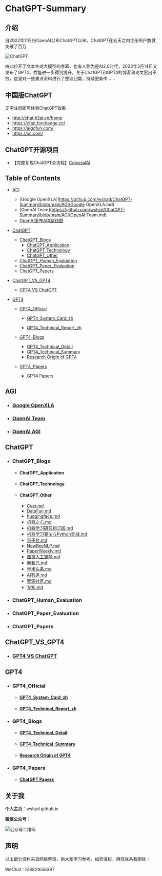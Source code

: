 # ChatGPT-Summary
## 介绍

自2022年11月份OpenAI公布ChatGPT以来，ChatGPT在五天之内注册用户数就突破了百万

![ChatGPT](https://github.com/wshzd/ChatGPT-Summary/blob/main/images/chatgpt.png)

由此拉开了文本生成大模型的序幕，也有人称为是AI2.0时代，2023年3月14日又发布了GPT4，性能进一步得到提升，关于ChatGPT和GPT4的博客和论文层出不穷，这里对一些重点资料进行了整理归类，持续更新中......

## 中国版ChatGPT

无需注册即可体验ChatGPT效果
* http://chat.h2ai.cn/home
* https://chat.forchange.cn/
* https://aigcfun.com/
* https://xc.com/
## ChatGPT开源项目

* 【完整复现ChatGPT全流程】[ColossalAI](https://github.com/hpcaitech/ColossalAI)
## Table of Contents

- [AGI](#agi)
  - [Google OpenXLA](https://github.com/wshzd/ChatGPT-Summary/blob/main/AGI/Google OpenXLA.md)
  - [OpenAI Team](https://github.com/wshzd/ChatGPT-Summary/blob/main/AGI/OpenAI Team.md)
  - [OpenAI发布AGI路线图](https://github.com/wshzd/ChatGPT-Summary/blob/main/AGI/OpenAI发布AGI路线图.md)

- [ChatGPT](#chatgpt)
  - [ChatGPT_Blogs](#chatgpt_blogs)
    - [ChatGPT_Application](#chatgpt_application)
    - [ChatGPT_Technology](#chatgpt_technology)
    - [ChatGPT_Other](#chatgpt_other)
  - [ChatGPT_Human_Evaluation](#chatgpt_human_evaluation)
  - [ChatGPT_Paper_Evaluation](#chatgpt_paper_evaluation)
  - [ChatGPT_Papers](#chatgpt_papers)

- [ChatGPT_VS_GPT4](#chatgpt_vs_gpt4)
  - [GPT4 VS ChatGPT](#gpt4_vs_chatgpt)

- [GPT4](#gpt4)

  - [GPT4_Official](#gpt4_official)

    - [GPT4_System_Card_zh](#gpt4_system_card_zh)

    - [GPT4_Technical_Report_zh](#gpt4_technical_report_zh)

  - [GPT4_Blogs](#gpt4_blogs)

    - [GPT4_Technical_Detail](#gpt4_technical_detail)
    - [GPT4_Technical_Summary](#gpt4_technical_summary)
    - [Research Origin of GPT4](#research_origin_of_gpt4)

  - [GPT4_Papers](#gpt4_papers)

    - [GPT4 Papers](#gpt4_papers)

## AGI

- ### [Google OpenXLA](https://github.com/wshzd/ChatGPT-Summary/blob/main/AGI/Google_OpenXLA.md)


- ### [OpenAI Team](https://github.com/wshzd/ChatGPT-Summary/blob/main/AGI/OpenAI_Team.md)


- ### [OpenAI AGI](https://github.com/wshzd/ChatGPT-Summary/blob/main/AGI/OpenAI发布AGI路线图.md)


## ChatGPT

- ### ChatGPT_Blogs
  - #### ChatGPT_Application

  - #### ChatGPT_Technology

  - #### ChatGPT_Other

    - [Cver.md](https://github.com/wshzd/ChatGPT-Summary/blob/main/ChatGPT/Blog/Other/Cver.md)
    - [DataFun.md](https://github.com/wshzd/ChatGPT-Summary/blob/main/ChatGPT/Blog/Other/DataFun.md)
    - [huggingface.md](https://github.com/wshzd/ChatGPT-Summary/blob/main/ChatGPT/Blog/Other/huggingface.md)
    - [机器之心.md](https://github.com/wshzd/ChatGPT-Summary/blob/main/ChatGPT/Blog/Other/%E6%9C%BA%E5%99%A8%E4%B9%8B%E5%BF%83.md)
    - [机器学习研究组订阅.md](https://github.com/wshzd/ChatGPT-Summary/blob/main/ChatGPT/Blog/Other/%E6%9C%BA%E5%99%A8%E5%AD%A6%E4%B9%A0%E7%A0%94%E7%A9%B6%E7%BB%84%E8%AE%A2%E9%98%85.md)
    - [机器学习算法与Python实战.md](https://github.com/wshzd/ChatGPT-Summary/blob/main/ChatGPT/Blog/Other/%E6%9C%BA%E5%99%A8%E5%AD%A6%E4%B9%A0%E7%AE%97%E6%B3%95%E4%B8%8EPython%E5%AE%9E%E6%88%98.md)
    - [量子位.md](https://github.com/wshzd/ChatGPT-Summary/blob/main/ChatGPT/Blog/Other/%E9%87%8F%E5%AD%90%E4%BD%8D.md)
    - [NewBeeNLP.md](https://github.com/wshzd/ChatGPT-Summary/blob/main/ChatGPT/Blog/Other/NewBeeNLP.md)
    - [PaperWeekly.md](https://github.com/wshzd/ChatGPT-Summary/blob/main/ChatGPT/Blog/Other/PaperWeekly.md)
    - [图灵人工智能.md](https://github.com/wshzd/ChatGPT-Summary/blob/main/ChatGPT/Blog/Other/%E5%9B%BE%E7%81%B5%E4%BA%BA%E5%B7%A5%E6%99%BA%E8%83%BD.md)
    - [新智元.md](https://github.com/wshzd/ChatGPT-Summary/blob/main/ChatGPT/Blog/Other/%E6%96%B0%E6%99%BA%E5%85%83.md)
    - [学术头条.md](https://github.com/wshzd/ChatGPT-Summary/blob/main/ChatGPT/Blog/Other/%E5%AD%A6%E6%9C%AF%E5%A4%B4%E6%9D%A1.md)
    - [AI有道.md](https://github.com/wshzd/ChatGPT-Summary/blob/main/ChatGPT/Blog/Other/AI%E6%9C%89%E9%81%93.md)
    - [智源社区.md](https://github.com/wshzd/ChatGPT-Summary/blob/main/ChatGPT/Blog/Other/%E6%99%BA%E6%BA%90%E7%A4%BE%E5%8C%BA.md)
    - [专知.md](https://github.com/wshzd/ChatGPT-Summary/blob/main/ChatGPT/Blog/Other/%E4%B8%93%E7%9F%A5.md)

- ### ChatGPT_Human_Evaluation


- ### ChatGPT_Paper_Evaluation


- ### ChatGPT_Papers


## ChatGPT_VS_GPT4

- ### [GPT4 VS ChatGPT](https://github.com/wshzd/ChatGPT-Summary/blob/main/ChatGPT_VS_GPT4/GPT4_VS_ChatGPT（from_nytimes）.md)


## GPT4

- ### GPT4_Official
  - #### [GPT4_System_Card_zh](https://github.com/wshzd/ChatGPT-Summary/blob/main/GPT4/Official/GPT-4_System_Card_zh.md)

  - #### [GPT4_Technical_Report_zh](https://github.com/wshzd/ChatGPT-Summary/blob/main/GPT4/Official/GPT4_Technical_Report_zh.md)

- ### GPT4_Blogs
  - #### [GPT4_Technical_Detail](https://github.com/wshzd/ChatGPT-Summary/blob/main/GPT4/Blog/GPT4_Technical_Detail.md)

  - #### [GPT4_Technical_Summary](https://github.com/wshzd/ChatGPT-Summary/blob/main/GPT4/Blog/GPT4_Technical_Summary.md)

  - #### [Research Origin of GPT4](https://github.com/wshzd/ChatGPT-Summary/blob/main/GPT4/Blog/Research_Origin_of_GPT-4.md)

- ### GPT4_Papers
  - #### [ChatGPT Papers](https://github.com/wshzd/ChatGPT-Summary/tree/main/paper)

## 关于我

**个人主页**：wshzd.github.io

**微信公众号**：

![公众号二维码](https://github.com/wshzd/ChatGPT-Summary/blob/main/images/ArronAI.jpg)

## 声明

以上部分资料来自网络整理，供大家学习参考，如有侵权，麻烦联系我删除！ 

WeChat：h18821656387